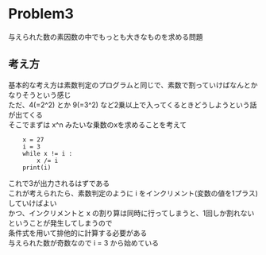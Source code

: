 # Problem3
与えられた数の素因数の中でもっとも大きなものを求める問題

## 考え方 ##
基本的な考え方は素数判定のプログラムと同じで、素数で割っていけばなんとかなりそうという感じ  
ただ、4(=2^2) とか 9(=3^2) など2乗以上で入ってくるときどうしようという話が出てくる  
そこでまずは x^n みたいな乗数のxを求めることを考えて  
```py:Problem3
	x = 27
	i = 3
	while x != i :
		x /= i
	print(i)
```
これで3が出力されるはずである  
これが考えられたら、素数判定のように i をインクリメント(変数の値を1プラス)していけばよい  
かつ、インクリメントと x の割り算は同時に行ってしまうと、1回しか割れないということが発生してしまうので  
条件式を用いて排他的に計算する必要がある  
与えられた数が奇数なので i = 3 から始めている  
